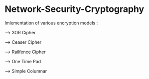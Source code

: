 # Network-Security-Cryptography

Imlementation of various encryption models :

--> XOR Cipher

--> Ceaser Cipher

--> Railfence Cipher

--> One Time Pad

--> Simple Columnar 
